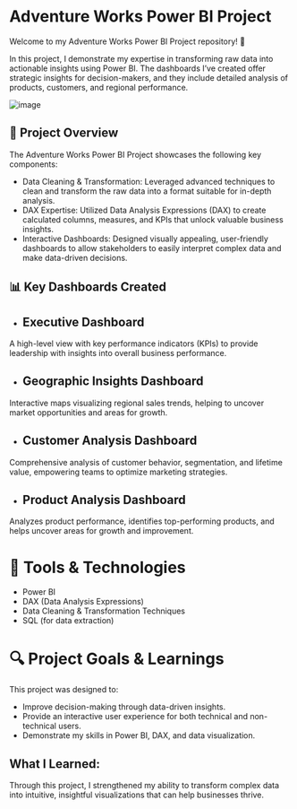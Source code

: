 # Adventure Works Power BI Project

Welcome to my Adventure Works Power BI Project repository! 🚀

In this project, I demonstrate my expertise in transforming raw data into actionable insights using Power BI. The dashboards I’ve created offer strategic insights for decision-makers, and they include detailed analysis of products, customers, and regional performance.


![image](https://github.com/user-attachments/assets/bd7fb408-496f-40f1-8ae3-e402c55e0cc9)

## 🚀 Project Overview
The Adventure Works Power BI Project showcases the following key components:

* Data Cleaning & Transformation: Leveraged advanced techniques to clean and transform the raw data into a format suitable for in-depth analysis.
* DAX Expertise: Utilized Data Analysis Expressions (DAX) to create calculated columns, measures, and KPIs that unlock valuable business insights.
* Interactive Dashboards: Designed visually appealing, user-friendly dashboards to allow stakeholders to easily interpret complex data and make data-driven decisions.

## 📊 Key Dashboards Created

* ## Executive Dashboard
A high-level view with key performance indicators (KPIs) to provide leadership with insights into overall business performance.

* ## Geographic Insights Dashboard
Interactive maps visualizing regional sales trends, helping to uncover market opportunities and areas for growth.

* ## Customer Analysis Dashboard
Comprehensive analysis of customer behavior, segmentation, and lifetime value, empowering teams to optimize marketing strategies.

* ## Product Analysis Dashboard
Analyzes product performance, identifies top-performing products, and helps uncover areas for growth and improvement.

# 🔧 Tools & Technologies

* Power BI
* DAX (Data Analysis Expressions)
* Data Cleaning & Transformation Techniques
* SQL (for data extraction)

# 🔍 Project Goals & Learnings

This project was designed to:

* Improve decision-making through data-driven insights.
* Provide an interactive user experience for both technical and non-technical users.
* Demonstrate my skills in Power BI, DAX, and data visualization.
## What I Learned:
Through this project, I strengthened my ability to transform complex data into intuitive, insightful visualizations that can help businesses thrive.
